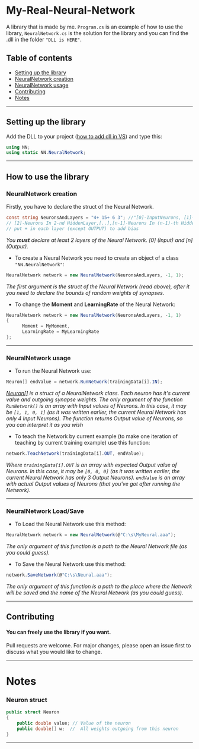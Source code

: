 # My-Real-Neural-Network
A library that is made by me. `Program.cs` is an example of how to use the library, `NeuralNetwork.cs` is the solution for the library and you can find the .dll in the folder `"DLL is HERE"`.

## Table of contents
* [Setting up the library](#setting-up)
* [NeuralNetwork creation](#neuralnetwork-creation)
* [NeuralNetwork usage](#NeuralNetwork-usage)
* [Contributing](#contributing)
* [Notes](#notes)
---


## Setting up the library

Add the DLL to your project ([how to add dll in VS](https://www.c-sharpcorner.com/UploadFile/1e050f/creating-and-using-dll-class-library-in-C-Sharp/)) and type this:
```C#
using NN;
using static NN.NeuralNetwork;
```
---


## How to use the library
### NeuralNetwork creation

Firstly, you have to declare the struct of the Neural Network.
```C#
const string NeuronsAndLayers = "4+ 15+ 6 3"; //"[0]-InputNeurons, [1]-Neurons In 1-st HiddenLayer,
// [2]-Neurons In 2-nd HiddenLayer,[..],[n-1]-Neurons In (n-1)-th HiddenLayer, [n]-OutputNeurons"
// put + in each layer (except OUTPUT) to add bias
```
*You **must** declare at least 2 layers of the Neural Network. [0] (Input) and [n] (Output).*

- To create a Neural Network you need to create an object of a class `"NN.NeuralNetwork"`:
```C#
NeuralNetwork network = new NeuralNetwork(NeuronsAndLayers, -1, 1);
```
*The first argument is the struct of the Neural Network (read above), after it you need to declare the bounds of random weights of synapses.*

- To change the **Moment** and **LearningRate** of the Neural Network:
```C#
NeuralNetwork network = new NeuralNetwork(NeuronsAndLayers, -1, 1)
{
      Moment = MyMoment,
      LearningRate = MyLearningRate
};
```
---


### NeuralNetwork usage
- To run the Neural Network use:
```C#
Neuron[] endValue = network.RunNetwork(trainingData[i].IN);
```
*[Neuron[]](#neuron-struct) is a struct of a NeuralNetwork class. Each neuron has it's current value and outgoing synapse weights.*
*The only argument of the function `RunNetwork()` is an array with Input values of Neurons. In this case, it may be `[1, 1, 0, 1]` (as it was written earlier, the current Neural Network has only 4 Input Neurons).*
*The function returns Output value of Neurons, so you can interpret it as you wish*

- To teach the Network by current example (to make one iteration of teaching by current training example) use this function:

```C#
network.TeachNetwork(trainingData[i].OUT, endValue);
```
*Where `trainingData[i].OUT` is an array with expected Output value of Neurons. In this case, it may be `[0, 0, 0]` (as it was written earlier, the current Neural Network has only 3 Output Neurons). `endValue` is an array with actual Output values of Neurons (that you've got after running the Network).*

---


### NeuralNetwork Load/Save

- To Load the Neural Network use this method:
```C#
NeuralNetwork network = new NeuralNetwork(@"C:\s\MyNeural.aaa");
``` 
*The only argument of this function is a path to the Neural Network file (as you could guess).*

- To Save the Neural Network use this method:
```C#
network.SaveNetwork(@"C:\s\Neural.aaa");
``` 
*The only argument of this function is a path to the place where the Network will be saved and the name of the Neural Network (as you could guess).*

---



## Contributing
#### You can freely use the library if you want.

Pull requests are welcome. For major changes, please open an issue first to discuss what you would like to change.

---

# Notes

### Neuron struct

```C#
public struct Neuron
{
    public double value; // Value of the neuron
    public double[] w;  //  All weights outgoing from this neuron
}
```
---

